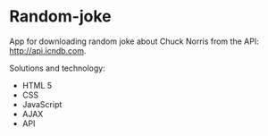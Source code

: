 # Random-joke

App for downloading random joke about Chuck Norris from the API: http://api.icndb.com.

Solutions and technology:

* HTML 5
* CSS
* JavaScript
* AJAX 
* API
